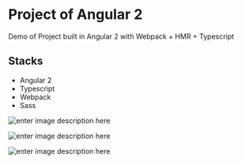 # Project of Angular 2

Demo of Project built in Angular 2 with Webpack + HMR + Typescript

## Stacks

* Angular 2
* Typescript
* Webpack
* Sass


![enter image description here](https://camo.githubusercontent.com/8d4a3a1a3326d03792e7cdb846e4088031caa5c7/68747470733a2f2f7265732e636c6f7564696e6172792e636f6d2f616e67756c6172636c6173732f696d6167652f75706c6f61642f76313433313932353431382f7765627061636b416e64616e67756c6172325f6477687573392e706e67)

![enter image description here](https://camo.githubusercontent.com/6effdb8103365043944db7a341e91ffe2fc234e5/68747470733a2f2f63646e2e7261776769742e636f6d2f706564726f6d616c74657a2f747970657363726970742d6c6f676f2d72656372656174696f6e2f6d61737465722f6c6f676f732f747970657363726970742d636f6c6f722d6c6f676f2e737667)

![enter image description here](https://nodeblog.files.wordpress.com/2011/07/nodejs.png)



